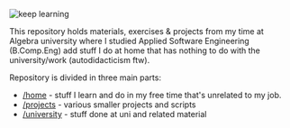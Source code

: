 ![keep learning](https://i.imgur.com/kQPd0a9.jpg)

This repository holds materials, exercises & projects from my time at Algebra university where I studied Applied Software Engineering (B.Comp.Eng) add stuff I do at home that has nothing to do with the university/work (autodidacticism ftw).

Repository is divided in three main parts:  
- [/home](home) - stuff I learn and do in my free time that's unrelated to my job.
- [/projects](projects) - various smaller projects and scripts
- [/university](university) - stuff done at uni and related material
